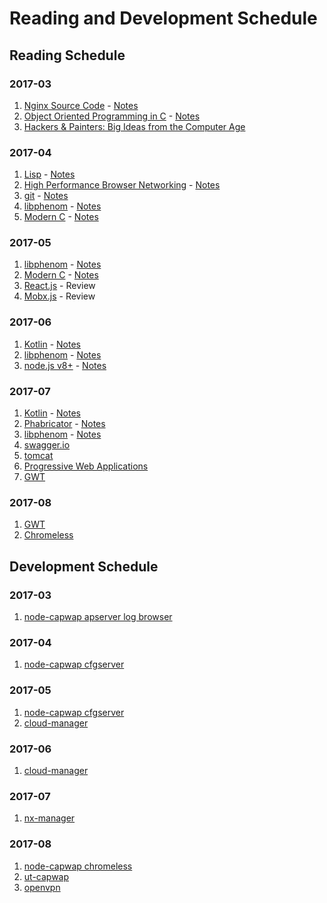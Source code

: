 # Reading and Development Schedule

## Reading Schedule

### 2017-03
1. [Nginx Source Code](https://github.com/nginx/nginx) - [Notes]()  
2. [Object Oriented Programming in C](http://www.planetpdf.com/codecuts/pdfs/ooc.pdf) - [Notes]()  
3. [Hackers & Painters: Big Ideas from the Computer Age](https://books.google.ca/books/about/Hackers_Painters.html?id=shycAgAAQBAJ&redir_esc=y)  

### 2017-04
1. [Lisp](https://7chan.org/pr/src/ANSI_Common_Lisp_-_Paul_Graham.pdf) - [Notes]()  
2. [High Performance Browser Networking](https://hpbn.co/) - [Notes]()  
3. [git](https://github.com/git/git) - [Notes]()  
4. [libphenom](https://github.com/facebook/libphenom.git) - [Notes]()  
5. [Modern C](http://icube-icps.unistra.fr/img_auth.php/d/db/ModernC.pdf) - [Notes]()  

### 2017-05
1. [libphenom](https://github.com/facebook/libphenom.git) - [Notes]()  
2. [Modern C](http://icube-icps.unistra.fr/img_auth.php/d/db/ModernC.pdf) - [Notes]()  
3. [React.js](https://facebook.github.io/react/docs/hello-world.html) - Review  
4. [Mobx.js](https://mobx.js.org/faq/blogs.html) - Review  

### 2017-06
1. [Kotlin](https://kotlinlang.org/docs/tutorials/) - [Notes]()  
2. [libphenom](https://github.com/facebook/libphenom.git) - [Notes]()  
3. [node.js v8+](https://nodejs.org/dist/latest-v8.x/docs/api/) - [Notes]()  

### 2017-07
1. [Kotlin](https://kotlinlang.org/docs/tutorials/) - [Notes]()  
2. [Phabricator](https://github.com/phacility/phabricator) - [Notes]()  
3. [libphenom](https://github.com/facebook/libphenom.git) - [Notes]()  
4. [swagger.io](https://swagger.io/)  
5. [tomcat](http://tomcat.apache.org)  
5. [Progressive Web Applications](https://developers.google.com/web/progressive-web-apps/)  
6. [GWT](http://www.gwtproject.org/)  

### 2017-08
1. [GWT](http://www.gwtproject.org/)  
2. [Chromeless](https://github.com/graphcool/chromeless)  

## Development Schedule

### 2017-03
1. [node-capwap apserver log browser](https://github.com/zqqiang/node-capwap)

### 2017-04
1. [node-capwap cfgserver](https://github.com/zqqiang/node-capwap)

### 2017-05
1. [node-capwap cfgserver](https://github.com/zqqiang/node-capwap)  
2. [cloud-manager](https://github.com/zqqiang/cloud-manager)  

### 2017-06
1. [cloud-manager](https://github.com/zqqiang/cloud-manager)  

### 2017-07
1. [nx-manager](https://github.com/zqqiang/nx-manager)  

### 2017-08
1. [node-capwap chromeless](https://github.com/zqqiang/node-capwap/tree/master/tools/chromeless)  
2. [ut-capwap](https://github.com/zqqiang/ut-capwap.git)  
3. [openvpn](https://github.com/OpenVPN/openvpn)  
